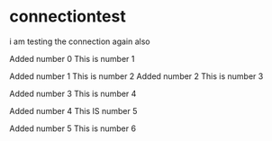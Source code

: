 # connectiontest
i am testing the connection again also

Added number 0
This is number 1


Added number 1
This is number 2
Added number 2
This is number 3

Added number 3
This is number 4

Added number 4
This IS number 5

Added number 5
This is number 6